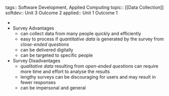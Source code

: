 tags:: Software Development, Applied Computing
topic:: [[Data Collection]]
softdev:: Unit 3 Outcome 2
applied:: Unit 1 Outcome 1

-
- Survey Advantages
	- can collect data from many people quickly and efficiently
	- easy to process if *quantitative data* is generated by the survey from *close-ended questions*
	- can be delivered digitally
	- can be targeted to specific people
- Survey Disadvantages
	- *qualitative data* resulting from *open-ended questions* can require more time and effort to analyse the results
	- lengthy surveys can be discouraging for users and may result in fewer responses
	- can be impersonal and general